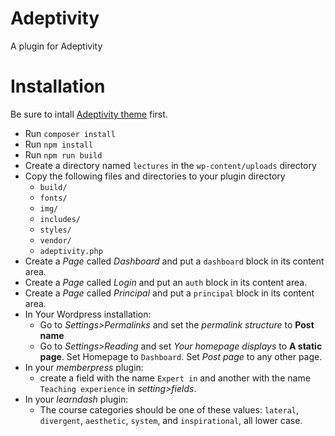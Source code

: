 
# Adeptivity

A plugin for Adeptivity

# Installation

Be sure to intall [Adeptivity theme](https://github.com/meykiacs/adeptivity) first.

- Run `composer install`
- Run `npm install`
- Run `npm run build`
- Create a directory named `lectures` in the `wp-content/uploads` directory
- Copy the following files and directories to your plugin directory
  - `build/`
  - `fonts/`
  - `img/`
  - `includes/`
  - `styles/`
  - `vendor/`
  - `adeptivity.php`
- Create a *Page* called *Dashboard* and put a `dashboard` block in its content area.
- Create a *Page* called *Login* and put an `auth` block in its content area.
- Create a *Page* called *Principal* and put a `principal` block in its content area.
- In Your Wordpress installation:
  - Go to *Settings>Permalinks* and set the *permalink structure* to **Post name**
  - Go to *Settings>Reading* and set *Your homepage displays* to **A static page**. Set Homepage to `Dashboard`. Set *Post page* to any other page.
- In your *memberpress* plugin:
  - create a field with the name `Expert in` and another with the name `Teaching experience` in *setting>fields*.
- In your *learndash* plugin:
  - The course categories should be one of these values: `lateral`, `divergent`, `aesthetic`, `system`, and `inspirational`, all lower case.
  